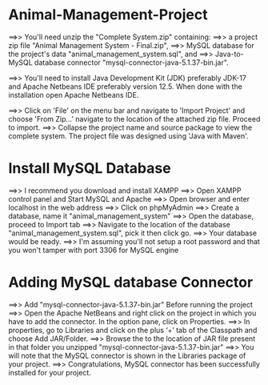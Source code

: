 # Animal-Management-Project

==>> You'll need unzip the "Complete System.zip" containing: 
	==>> a project zip file "Animal Management System - Final.zip", 
	==>> MySQL database for the project's data "animal_management_system.sql", and 
	==>> Java-to-MySQL database connector "mysql-connector-java-5.1.37-bin.jar".

==>> You'll need to install Java Development Kit (JDK) preferably JDK-17 and Apache Netbeans IDE preferably version 12.5.
When done with the installation open Apache Netbeans IDE. 

==>> Click on 'File' on the menu bar and navigate to 'Import Project' and choose 'From Zip...' navigate to the location of the attached zip file. Proceed to import.
==>> Collapse the project name and source package to view the complete system. The project file was designed using 'Java with Maven'.

Install MySQL Database
======================
==>> I recommend you download and install XAMPP
==>> Open XAMPP control panel and Start MySQL and Apache
==>> Open browser and enter localhost in the web address
==>> Click on phpMyAdmin
==>> Create a database, name it "animal_management_system"
==>> Open the database, proceed to Import tab
==>> Navigate to the location of the database "animal_management_system.sql", pick it then click go.
==>> Your database would be ready.
==>> I'm assuming you'll not setup a root password and that you won't tamper with port 3306 for MySQL engine


Adding MySQL database Connector
================================
==>> Add "mysql-connector-java-5.1.37-bin.jar" Before running the project
==>> Open the Apache NetBeans and right click on the project in which you have to add the connector. In the option pane, click on Properties.
==>> In properties, go to Libraries and click on the plus ‘+’ tab of the Classpath and choose Add JAR/Folder.
==>> Browse the to the location of JAR file present in that folder you unzipped "mysql-connector-java-5.1.37-bin.jar"
==>> You will note that the MySQL connector is shown in the Libraries package of your project.
==>> Congratulations, MySQL connector has been successfully installed for your project.
